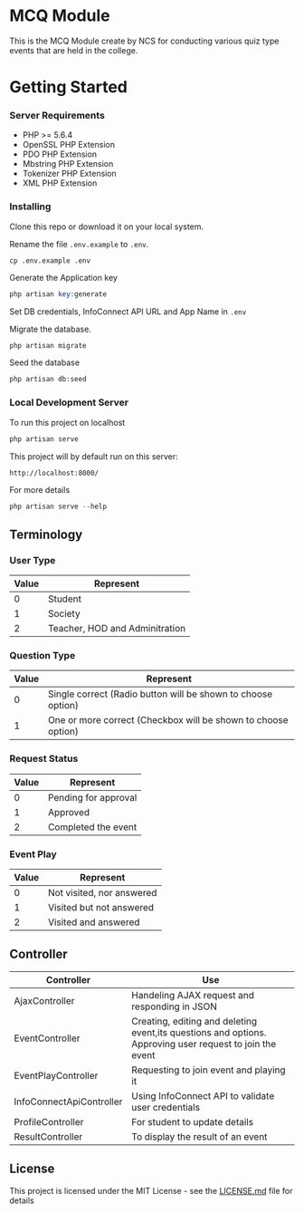 # MCQ Module

This is the MCQ Module create by NCS for conducting various quiz type events that are held in the college.

# Getting Started

### Server Requirements
-   PHP >= 5.6.4
-   OpenSSL PHP Extension
-   PDO PHP Extension
-   Mbstring PHP Extension
-   Tokenizer PHP Extension
-   XML PHP Extension

### Installing

Clone this repo or download it on your local system.

Rename the file `.env.example` to `.env`.

```shell
cp .env.example .env
```

Generate the Application key

```php
php artisan key:generate
```

Set DB credentials, InfoConnect API URL and App Name in `.env`

Migrate the database.

```php
php artisan migrate
```

Seed the database

```php
php artisan db:seed
```

### Local Development Server

To run this project on localhost

```php
php artisan serve
```

This project will by default run on this server:

```
http://localhost:8000/
```

For more details
```php
php artisan serve --help
```

## Terminology
### User Type
|Value|Represent|
|--|--|
|0|Student|
|1|Society|
|2|Teacher, HOD and Adminitration|
### Question Type
|Value|Represent|
|--|--|
|0|Single correct (Radio button will be shown to choose option)|
|1|One or more correct (Checkbox will be shown to choose option)|
### Request Status
|Value|Represent|
|--|--|
|0|Pending for approval|
|1|Approved|
|2|Completed the event|
### Event Play
|Value|Represent|
|--|--|
|0|Not visited, nor answered|
|1|Visited but not answered|
|2|Visited and answered|


## Controller
|Controller|Use|
|--|--|
|AjaxController|Handeling AJAX request and responding in JSON|
|EventController|Creating, editing and deleting event,its questions and options. Approving user request to join the event|
|EventPlayController|Requesting to join event and playing it|
|InfoConnectApiController|Using InfoConnect API to validate user credentials|
|ProfileController|For student to update details|
|ResultController|To display the result of an event|

## License

This project is licensed under the MIT License - see the  [LICENSE.md](https://github.com/ncs-jss/Proj_mx02/blob/master/LICENSE.md)  file for details
